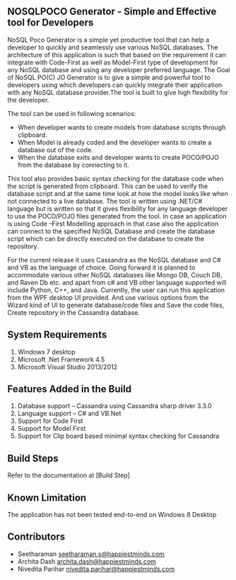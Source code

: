 ## NOSQLPOCO Generator - Simple and Effective tool for Developers
NoSQL Poco Generator is a simple yet productive tool that can help a developer to quickly and seamlessly use various NoSQL databases. The architecture of this application is such that based on the requirement it can integrate with Code-First as well as Model-First type of development for any NoSQL database and using any developer preferred language.
The Goal of NoSQL PO(C) JO Generator is to give a simple and powerful tool to developers using which developers can quickly integrate their application with any NoSQL database provider.The tool is built to give high flexibility for the developer. 

The tool can be used in following scenarios:
*	When developer wants to create models from database scripts through clipboard.
*	When Model is already coded and the developer wants to create a database out of the code.
*	When the database exits and developer wants to create POCO/POJO from the database by connecting to it.

This tool also provides basic syntax checking for the database code when the script is generated from clipboard. This can be used to verify the database script and at the same time look at how the model looks like when not connected to a live database. The tool is written using .NET/C# language but is written so that it gives flexibility for any language developer to use the POCO/POJO files generated from the tool.
In case an application is using Code –First Modelling approach in that case also the application can connect to the specified NoSQL Database and create the database script which can be directly executed on the database to create the repository.

For the current release it uses Cassandra as the NoSQL database and C# and VB as the language of choice. Going forward it is planned to accommodate various other NoSQL databases like Mongo DB, Couch DB, and Raven Db etc. and apart from c# and VB other language supported will include Python, C++, and Java. Currently, the user can run this application from the WPF desktop UI provided. And use various options from the Wizard kind of UI to generate database/code files and Save the code files, Create repository in the Cassandra database.

## System Requirements
  1.	Windows 7 desktop
  2.	Microsoft .Net Framework 4.5
  3.	Microsoft Visual Studio 2013/2012

## Features Added in the Build
 1.	Database support – Cassandra using Cassandra sharp driver 3.3.0
 2.	Language support –  C# and VB.Net
 3.	Support for Code First 
 4.	Support for Model First
 5.	Support for Clip board based minimal syntax checking for Cassandra
 
## Build Steps
  Refer to the documentation at [Build Step]

## Known Limitation
 The application has not been tested end-to-end on Windows 8 Desktop

## Contributors
* Seetharaman    seetharaman.s@happiestminds.com
* Archita Dash   archita.dash@happiestminds.com
* Nivedita Parihar nivedita.parihar@happiestminds.com

